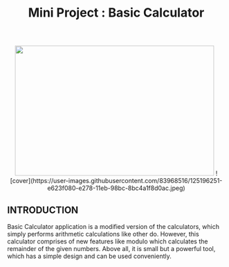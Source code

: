 # <p align = "center"> Mini Project : Basic Calculator </p>
<br>
<p align="center">
  <img width="460" height="300" src="">
  ![cover](https://user-images.githubusercontent.com/83968516/125196251-e623f080-e278-11eb-98bc-8bc4a1f8d0ac.jpeg)
</p>


## INTRODUCTION

Basic Calculator application is a modified version of the calculators, which simply performs arithmetic calculations like other do. However, this calculator comprises of new features like modulo which calculates the remainder of the given numbers. Above all, it is small but a powerful tool, which has a simple design and can be used conveniently.



